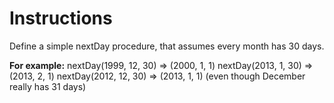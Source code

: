 # Instructions

Define a simple nextDay procedure, that assumes every month has 30 days.

**For example:**
nextDay(1999, 12, 30) => (2000, 1, 1)
nextDay(2013, 1, 30) => (2013, 2, 1)
nextDay(2012, 12, 30) => (2013, 1, 1)  (even though December really has 31 days)

